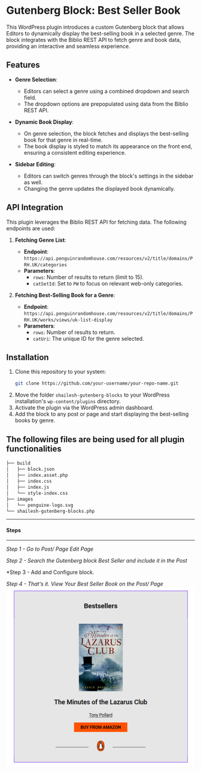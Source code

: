 # Gutenberg Block: Best Seller Book

This WordPress plugin introduces a custom Gutenberg block that allows Editors to dynamically display the best-selling book in a selected genre. The block integrates with the Biblio REST API to fetch genre and book data, providing an interactive and seamless experience.

## Features

- **Genre Selection**:
  - Editors can select a genre using a combined dropdown and search field.
  - The dropdown options are prepopulated using data from the Biblio REST API.

- **Dynamic Book Display**:
  - On genre selection, the block fetches and displays the best-selling book for that genre in real-time.
  - The book display is styled to match its appearance on the front end, ensuring a consistent editing experience.

- **Sidebar Editing**:
  - Editors can switch genres through the block's settings in the sidebar as well.
  - Changing the genre updates the displayed book dynamically.

## API Integration

This plugin leverages the Biblio REST API for fetching data. The following endpoints are used:

1. **Fetching Genre List**:
   - **Endpoint**:  
     `https://api.penguinrandomhouse.com/resources/v2/title/domains/PRH.UK/categories`
   - **Parameters**:
     - `rows`: Number of results to return (limit to 15).
     - `catSetId`: Set to `PW` to focus on relevant web-only categories.

2. **Fetching Best-Selling Book for a Genre**:
   - **Endpoint**:  
     `https://api.penguinrandomhouse.com/resources/v2/title/domains/PRH.UK/works/views/uk-list-display`
   - **Parameters**:
     - `rows`: Number of results to return.
     - `catUri`: The unique ID for the genre selected.

## Installation

1. Clone this repository to your system:
   ```bash
   git clone https://github.com/your-username/your-repo-name.git
   ```
2. Move the folder `shailesh-gutenberg-blocks` to your WordPress installation's `wp-content/plugins` directory.
2. Activate the plugin via the WordPress admin dashboard.
3. Add the block to any post or page and start displaying the best-selling books by genre.

## The following files are being used for all plugin functionalities
```
├── build
│   ├── block.json
│   ├── index.asset.php
│   ├── index.css
│   ├── index.js
│   └── style-index.css
├── images
│   └── penguine-logo.svg
└── shailesh-gutenberg-blocks.php
```

<hr />
<h4>Steps</h4>
<hr />

*Step 1 - Go to Post/ Page Edit Page*

*Step 2 - Search the Gutenberg block Best Seller and include it in the Post*

*Step 3 - Add and Configure block.

*Step 4 - That's it. View Your Best Seller Book on the Post/ Page*
![Best Seller Book on Post](best-seller-book-on-post.png "Best Seller Book Gutenberg Block")
